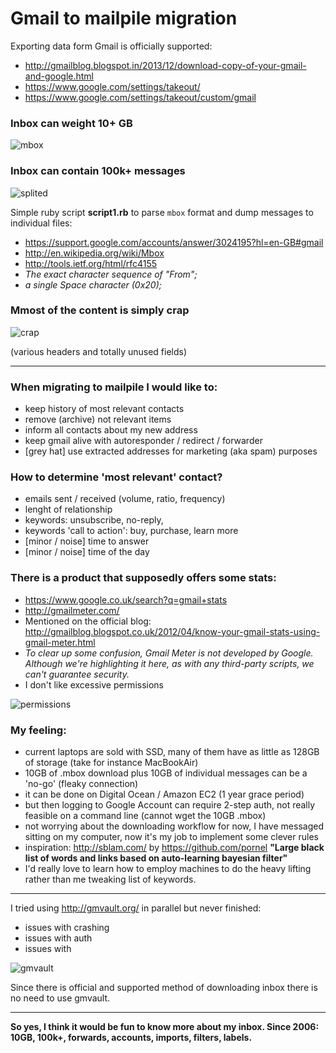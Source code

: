 # Gmail to mailpile migration

Exporting data form Gmail is officially supported:
* http://gmailblog.blogspot.in/2013/12/download-copy-of-your-gmail-and-google.html
* https://www.google.com/settings/takeout/
* https://www.google.com/settings/takeout/custom/gmail

### Inbox can weight 10+ GB

![mbox](http://i.imgur.com/0A5B83v.png)


### Inbox can contain 100k+ messages

![splited](http://i.imgur.com/PKIZLJE.png)

Simple ruby script **script1.rb** to parse ```mbox``` format and dump messages to individual files:
* https://support.google.com/accounts/answer/3024195?hl=en-GB#gmail
* http://en.wikipedia.org/wiki/Mbox
* http://tools.ietf.org/html/rfc4155
* *The exact character sequence of "From";*
* *a single Space character (0x20);*

### Mmost of the content is simply crap

![crap](http://i.imgur.com/cxtBEag.png)

(various headers and totally unused fields)

----

### When migrating to mailpile I would like to:
* keep history of most relevant contacts
* remove (archive) not relevant items
* inform all contacts about my new address
* keep gmail alive with autoresponder / redirect / forwarder
* [grey hat] use extracted addresses for marketing (aka spam) purposes

### How to determine 'most relevant' contact?
* emails sent / received (volume, ratio, frequency)
* lenght of relationship 
* keywords: unsubscribe, no-reply, 
* keywords 'call to action': buy, purchase, learn more
* [minor / noise] time to answer
* [minor / noise] time of the day

### There is a product that supposedly offers some stats:
* https://www.google.co.uk/search?q=gmail+stats
* http://gmailmeter.com/
* Mentioned on the official blog: http://gmailblog.blogspot.co.uk/2012/04/know-your-gmail-stats-using-gmail-meter.html
* *To clear up some confusion, Gmail Meter is not developed by Google.  Although we're highlighting it here, as with any third-party scripts, we can't guarantee security.*
* I don't like excessive permissions

![permissions](http://i.imgur.com/WEWfla2.png)

### My feeling:
* current laptops are sold with SSD, many of them have as little as 128GB of storage (take for instance MacBookAir)
* 10GB of .mbox download plus 10GB of individual messages can be a 'no-go' (fleaky connection)
* it can be done on Digital Ocean / Amazon EC2 (1 year grace period)
* but then logging to Google Account can require 2-step auth, not really feasible on a command line (cannot wget the 10GB .mbox)
* not worrying about the downloading workflow for now, I have messaged sitting on my computer, now it's my job to implement some clever rules
* inspiration: http://sblam.com/ by https://github.com/pornel **"Large black list of words and links based on auto-learning bayesian filter"**
* I'd really love to learn how to employ machines to do the heavy lifting rather than me tweaking list of keywords.

----
I tried using http://gmvault.org/ in parallel but never finished:
* issues with crashing
* issues with auth
* issues with 

![gmvault](http://i.imgur.com/8LV7fPb.png)

Since there is official and supported method of downloading inbox there is no need to use gmvault.

---

**So yes, I think it would be fun to know more about my inbox. Since 2006: 10GB, 100k+, forwards, accounts, imports, filters, labels.**